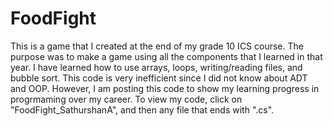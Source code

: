# FoodFight
This is a game that I created at the end of my grade 10 ICS course. 
The purpose was to make a game using all the components that I learned in that year. 
I have learned how to use arrays, loops, writing/reading files, and bubble sort.
This code is very inefficient since I did not know about ADT and OOP. 
However, I am posting this code to show my learning progress in progrmaming over my career. 
To view my code, click on "FoodFight_SathurshanA", and then any file that ends with ".cs".
